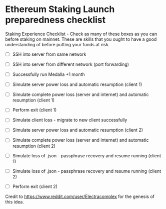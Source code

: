 # Ethereum Staking Launch preparedness checklist
Staking Experience Checklist - Check as many of these boxes as you can before staking on mainnet. These are skills that you ought to have a good understanding of before putting your funds at risk.

- [ ] SSH into server from same network

- [ ] SSH into server from different network (port forwarding)

- [ ] Successfully run Medalla +1 month

- [ ] Simulate server power loss and automatic resumption (client 1)

- [ ] Simulate complete power loss (server and internet) and automatic resumption (client 1)

- [ ] Perform exit (client 1)

- [ ] Simulate client loss - migrate to new client successfully

- [ ] Simulate server power loss and automatic resumption (client 2)

- [ ] Simulate complete power loss (server and internet) and automatic resumption (client 2)

- [ ] Simulate loss of .json - passphrase recovery and resume running (client 1)

- [ ] Simulate loss of .json - passphrase recovery and resume running (client 2)

- [ ] Perform exit (client 2)


Credit to https://www.reddit.com/user/Electracomplex for the genesis of this idea.
